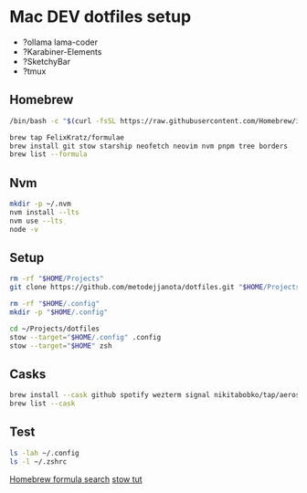 # Mac DEV dotfiles setup

- ?ollama lama-coder
- ?Karabiner-Elements
- ?SketchyBar
- ?tmux

## Homebrew
```zsh
/bin/bash -c "$(curl -fsSL https://raw.githubusercontent.com/Homebrew/install/HEAD/install.sh)"
```

```zsh
brew tap FelixKratz/formulae
brew install git stow starship neofetch neovim nvm pnpm tree borders
brew list --formula
```

## Nvm
```zsh
mkdir -p ~/.nvm
nvm install --lts
nvm use --lts
node -v
```

## Setup
```zsh
rm -rf "$HOME/Projects"
git clone https://github.com/metodejjanota/dotfiles.git "$HOME/Projects/dotfiles"
```

```zsh
rm -rf "$HOME/.config"
mkdir -p "$HOME/.config"
```

```zsh
cd ~/Projects/dotfiles
stow --target="$HOME/.config" .config
stow --target="$HOME" zsh
```

## Casks
```zsh
brew install --cask github spotify wezterm signal nikitabobko/tap/aerospace mos zed hiddenbar zen obsidian discord
brew list --cask
```

## Test
```zsh
ls -lah ~/.config
ls -l ~/.zshrc
```

[Homebrew formula search](https://formulae.brew.sh)
[stow tut](https://www.youtube.com/watch?v=y6XCebnB9gs&t=47s)
